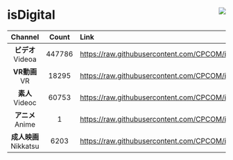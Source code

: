 # isDigital <img align="right" src="https://img.shields.io/github/last-commit/CPCOM/isDigital"/>  
  
| Channel | Count | Link |  
| :-----: | :---: | :--- |  
|**ビデオ**<br />Videoa | 447786 | https://raw.githubusercontent.com/CPCOM/isDigital/main/Videoa.txt |  
|**VR動画**<br />VR | 18295 | https://raw.githubusercontent.com/CPCOM/isDigital/main/VR.txt |  
|**素人**<br />Videoc | 60753 | https://raw.githubusercontent.com/CPCOM/isDigital/main/Videoc.txt |  
|**アニメ**<br />Anime | 1 | https://raw.githubusercontent.com/CPCOM/isDigital/main/Anime.txt |  
|**成人映画**<br />Nikkatsu | 6203 | https://raw.githubusercontent.com/CPCOM/isDigital/main/Nikkatsu.txt |  